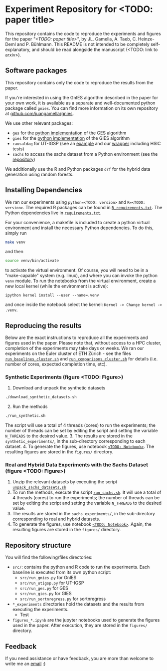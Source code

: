 # Experiment Repository for <TODO: paper title>

This repository contains the code to reproduce the experiments and figures for the paper *"<TODO: paper title>"*, by JL. Gamella, A. Taeb, C. Heinze-Deml and P. Bühlmann. This README is not intended to be completely self-explanatory, and should be read alongside the manuscript (<TODO: link to arxiv>).

## Software packages

This repository contains only the code to reproduce the results from the paper.

If you're interested in using the GnIES algorithm described in the paper for your own work, it is available as a separate and well-documented python package called `gnies`. You can find more information on its own repository at [github.com/juangamella/gnies](https://github.com/juangamella/gnies).

We use other relevant packages:

- `ges` for the [python implementation](https://github.com/juangamella/ges) of the GES algorithm
- `gies` for the [python implementation](https://github.com/juangamella/gies) of the GIES algorithm
- `causaldag` for UT-IGSP (see an [example](https://uhlerlab.github.io/causaldag/utigsp.html) and our [wrapper](https://github.com/juangamella/gnies-paper/blob/master/src/ut_igsp.py) including HSIC tests)
- `sachs` to access the sachs dataset from a Python environment (see the [repository]())

We additionally use the R and Python packages `drf` for the hybrid data generation using random forests.

## Installing Dependencies

We ran our experiments using `python=<TODO: version>` and `R=<TODO: version>`. The required R packages can be found in [`R_requirements.txt`](R_requirements.txt). The Python dependencies live in [`requirements.txt`](requirements.txt).

For your convenience, a makefile is included to create a python virtual environment and install the necessary Python dependencies. To do this, simply run

```sh
make venv
```

and then

```sh
source venv/bin/activate
```

to activate the virtual environment. Of course, you will need to be in a "make-capable" system (e.g. linux), and where you can invoke the python `venv` module. To run the notebooks from the virtual environment, create a new local kernel (while the environment is active):

```
ipython kernel install --user --name=.venv
```

and once inside the notebook select the kernel: `Kernel -> Change kernel -> .venv`.

## Reproducing the results

Below are the exact instructions to reproduce all the experiments and figures used in the paper. Please note that, without access to a HPC cluster, completion of the experiments may take days or weeks. We ran our experiments on the Euler cluster of ETH Zürich - see the files [`run_baselines_cluster.sh`](run_baselines_cluster.sh) and [`run_comparisons_cluster.sh`](run_comparisons_cluster.sh) for details (i.e. number of cores, expected completion time, etc).


### Synthetic Experiments (figure <TODO: Figure>)

1. Download and unpack the synthetic datasets
```bash
./download_synthetic_datasets.sh
```
2. Run the methods
```bash
./run_synthetic.sh
```
The script will use a total of 4 threads (cores) to run the experiments; the number of threads can be set by editing the script and setting the variable `N_THREADS` to the desired value.
3. The results are stored in the `synthetic_experiments/`, in the sub-directory corresponding to each dataset.
4. To generate the figures, use notebook [`<TODO: Notebook>`](figures_baseline_2.ipynb). The resulting figures are stored in the `figures/` directory.

### Real and Hybrid Data Experiments with the Sachs Dataset (figure <TODO: Figure>)

1. Unzip the relevant datasets by executing the script [`unpack_sachs_datasets.sh`](unpack_sachs_datasets.sh)
2. To run the methods, execute the script [`run_sachs.sh`](run_sachs.sh). It will use a total of 4 threads (cores) to run the experiments; the number of threads can be set by editing the script and setting the variable `N_THREADS` to the desired value.
3. The results are stored in the `sachs_experiments/`, in the sub-directory corresponding to real and hybrid datasets.
4. To generate the figures, use notebook [`<TODO: Notebook>`](figures_baseline_2.ipynb). Again, the resulting figures are stored in the `figures/` directory.

## Repository structure

You will find the following/files directories:

- `src/`: contains the python and R code to run the experiments. Each baseline is executed from its own python script:
  - `src/run_gnies.py` for GnIES
  - `src/run_utigsp.py` for UT-IGSP
  - `src/run_ges.py` for GES
  - `src/run_gies.py` for GIES
  - `src/run_sortnregress.py` for sortnregress
- `*_experiments` directories hold the datasets and the results from executing the experiments.
  - Test
- `figures_*.ipynb` are the jupyter notebooks used to generate the figures used in the paper. After execution, they are stored in the `figures/` directory.

## Feedback

If you need assistance or have feedback, you are more than welcome to write me an [email](mailto:juan.gamella@stat.math.ethz.ch) :)
